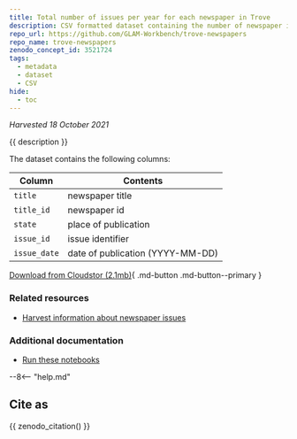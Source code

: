 ```yaml
---
title: Total number of issues per year for each newspaper in Trove
description: CSV formatted dataset containing the number of newspaper issues available on Trove.
repo_url: https://github.com/GLAM-Workbench/trove-newspapers
repo_name: trove-newspapers
zenodo_concept_id: 3521724
tags:
  - metadata
  - dataset
  - CSV
hide:
  - toc
---
```

*Harvested 18 October 2021*

{{ description }}

The dataset contains the following columns:

| Column | Contents |
|--------|----------|
`title` | newspaper title
`title_id` | newspaper id
`state` | place of publication
`issue_id` | issue identifier
`issue_date` | date of publication (YYYY-MM-DD)

[Download from Cloudstor (2.1mb)](https://cloudstor.aarnet.edu.au/plus/s/e4IdDT8Zbg0A27S){ .md-button .md-button--primary }

### Related resources

* [Harvest information about newspaper issues](harvest_newspaper_issues.md)

### Additional documentation

* [Run these notebooks](../#run-these-notebooks)

--8<-- "help.md"

## Cite as

{{ zenodo_citation() }}